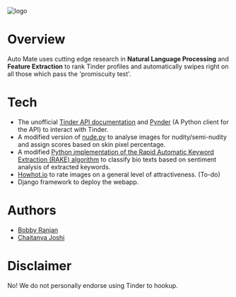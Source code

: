 ![logo](https://raw.githubusercontent.com/ckjoshi9/Auto-Mate-for-Tinder/master/logo.png)

# Overview
Auto Mate uses cutting edge research in **Natural Language Processing** and **Feature Extraction** to rank Tinder profiles and automatically swipes right on all those which pass the 'promiscuity test'.

# Tech
* The unofficial <a href="https://gist.github.com/rtt/10403467">Tinder API documentation</a> and <a href="https://github.com/charliewolf/pynder">Pynder</a> (A Python client for the API) to interact with Tinder.
* A modified version of <a href="https://github.com/ParthGandhi/nude.py">nude.py</a> to analyse images for nudity/semi-nudity and assign scores based on skin pixel percentage.
* A modified <a href="https://github.com/aneesha/RAKE">Python implementation of the Rapid Automatic Keyword Extraction (RAKE) algorithm</a> to classify bio texts based on sentiment analysis of extracted keywords.
* <a href="https://howhot.io/">Howhot.io</a> to rate images on a general level of attractiveness. (To-do)
* Django framework to deploy the webapp.

# Authors
* <a href="https://github.com/bbbranjan">Bobby Ranjan</a>
* <a href="https://github.com/ckjoshi9">Chaitanya Joshi</a>

# Disclaimer
No! We do not personally endorse using Tinder to hookup.
